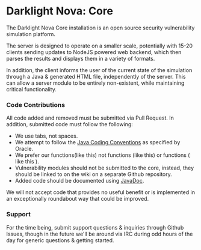 Darklight Nova: Core
====

The Darklight Nova Core installation is an open source security vulnerability simulation platform.

The server is designed to operate on a smaller scale, potentially with 15-20 clients sending updates to NodeJS powered web backend, which then parses the results and displays them in a variety of formats.

In addition, the client informs the user of the current state of the simulation through a Java & generated HTML file, independently of the server. This can allow a server module to be entirely non-existent, while maintaining critical functionality.

### Code Contributions

All code added and removed must be submitted via Pull Request. In addition, submitted code must follow the following:

* We use tabs, not spaces.
* We attempt to follow the [Java Coding Conventions](http://www.oracle.com/technetwork/java/codeconv-138413.html) as specified by Oracle.
* We prefer our functions(like this) not functions (like this) or functions ( like this ).
* Vulnerability modules should not be submitted to the core, instead, they should be linked to on the wiki on a separate Github repository.
* Added code should be documented using [JavaDoc](http://www.oracle.com/technetwork/java/javase/documentation/index-137868.html).

We will not accept code that provides no useful benefit or is implemented in an exceptionally roundabout way that could be improved.

### Support

For the time being, submit support questions & inquiries through Github Issues, though in the future we'll be around via IRC during odd hours of the day for generic questions & getting started.